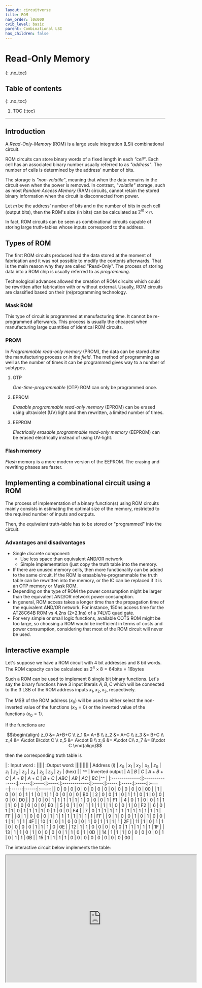 ```yaml
---
layout: circuitverse
title: ROM
nav_order: l0s000
cvib_level: basic
parent: Combinational LSI
has_children: false
---
```



# Read-Only Memory
{: .no_toc}


## Table of contents
{: .no_toc}

1. TOC
{:toc}

---


## Introduction

A *Read-Only-Memory* (ROM) is a large scale integration (LSI) combinational circuit.

ROM circuits can store binary words of a fixed length in each *"cell"*. Each cell has an associated binary number usually referred to as *"address"*. The number of cells is determined by the address' number of bits.

The storage is *"non-volatile"*, meaning that when the data remains in the circuit even when the power is removed. In contrast, *"volatile"* storage, such as most *Random Access Memory* (RAM) circuits, cannot retain the stored binary information when the circuit is disconnected from power.

Let $m$ be the address' number of bits and $n$ the number of bits in each cell (output bits), then the ROM's size (in bits) can be calculated as $2^m\times n$.

In fact, ROM circuits can be seen as combinational circuits capable of storing large truth-tables whose inputs correspond to the address.


## Types of ROM

The first ROM circuits produced had the data stored at the moment of fabrication and it was not possible to modify the contents afterwards. That is the main reason why they are called "Read-Only". The process of storing data into a ROM chip is usually referred to as *programming*.

Technological advances allowed the creation of ROM circuits which could be rewritten after fabrication with or without external. Usually, ROM circuits are classified based on their (re)programming technology.


### Mask ROM

This type of circuit is programmed at manufacturing time. It cannot be re-programmed afterwards. This process is usually the cheapest when manufacturing large quantities of identical ROM circuits.


### PROM

In *Programmable read-only memory* (PROM), the data can be stored after the manufacturing process or *in the field*. The method of programming as well as the number of times it can be programmed gives way to a number of subtypes.

1.  OTP

    *One-time-programmable* (OTP) ROM can only be programmed once.

2.  EPROM

    *Erasable programmable read-only memory* (EPROM) can be erased using ultraviolet (UV) light and then rewritten, a limited number of times.

3.  EEPROM

    *Electrically erasable programmable read-only memory* (EEPROM) can be erased electrically instead of using UV-light.


### Flash memory

*Flash* memory is a more modern version of the EEPROM. The erasing and rewriting phases are faster.


## Implementing a combinational circuit using a ROM

The process of implementation of a binary function(s) using ROM circuits mainly consists in estimating the optimal size of the memory, restricted to the required number of inputs and outputs.

Then, the equivalent truth-table has to be stored or "programmed" into the circuit.


### Advantages and disadvantages

-   Single discrete component:
    -   Use less space than equivalent AND/OR network
    -   Simple implementation (just copy the truth table into the memory.
-   If there are unused memory cells, then more functionality can be added to the same circuit. If the ROM is erasable/re-programmable the truth table can be rewritten into the memory, or the IC can be replaced if it is an OTP memory or Mask ROM.
-   Depending on the type of ROM the power consumption might be larger than the equivalent AND/OR network power consumption.
-   In general, ROM access takes a longer time than the propagation time of the equivalent AND/OR network. For instance, 150ns access time for the AT28C64B ROM vs 4.2ns (2×2.1ns) of a 74LVC quad gate.
-   For very simple or small logic functions, available COTS ROM might be too large, so choosing a ROM would be inefficient in terms of costs and power consumption, considering that most of the ROM circuit will never be used.


## Interactive example

Let's suppose we have a ROM circuit with 4 bit addresses and 8 bit words. The ROM capacity can be calculated as $2^4\times 8 = 64 \text{bits} = 16 \text{bytes}$

Such a ROM can be used to implement 8 single bit binary functions. Let's say the binary functions have 3 input literals $A,B,C$ which will be connected to the 3 LSB of the ROM address inputs $x_1,x_2,x_3$, respectively.

The MSB of the ROM address ($x_0$) will be used to either select the non-inverted value of the functions ($x_0=0$) or the inverted value of the functions ($x_0=1$).

If the functions are

$$\begin{align}
z_0 &= A+B+C \\
z_1 &= A+B \\
z_2 &= A+C \\
z_3 &= B+C \\
z_4 &= A\cdot B\cdot C \\
z_5 &= A\cdot B \\
z_6 &= A\cdot C\\
z_7 &= B\cdot C
\end{align}$$

then the corresponding truth table is

| : Input word :                                       ||||| :Output word:                                                         |||||||||
| Address ($i$)  | $x_0$           | $x_1$ | $x_2$ | $x_3$ | $z_0$         | $z_1$ | $z_2$ | $z_3$ | $z_4$ | $z_5$ | $z_6$ | $z_7$ | (hex) |
| ^^             | Inverted output | $A$   | $B$   | $C$   | $A+B+C$       | $A+B$ | $A+C$ | $B+C$ | $ABC$ | $AB$  | $AC$  | $BC$  |^^     |
|:--------------:|:---------------:|:-----:|:-----:|:-----:|:-------------:|:-----:|:-----:|:-----:|:-----:|:-----:|:-----:|:-----:|:-----:|
| 0              | 0               | 0     | 0     | 0     | 0             | 0     | 0     | 0     | 0     | 0     | 0     | 0     | 00    |
| 1              | 0               | 0     | 0     | 1     | 1             | 0     | 1     | 1     | 0     | 0     | 0     | 0     | B0    |
| 2              | 0               | 0     | 1     | 0     | 1             | 1     | 0     | 1     | 0     | 0     | 0     | 0     | D0    |
| 3              | 0               | 0     | 1     | 1     | 1             | 1     | 1     | 1     | 0     | 0     | 0     | 1     | F1    |
| 4              | 0               | 1     | 0     | 0     | 1             | 1     | 1     | 0     | 0     | 0     | 0     | 0     | E0    |
| 5              | 0               | 1     | 0     | 1     | 1             | 1     | 1     | 1     | 0     | 0     | 1     | 0     | F2    |
| 6              | 0               | 1     | 1     | 0     | 1             | 1     | 1     | 1     | 0     | 1     | 0     | 0     | F4    |
| 7              | 0               | 1     | 1     | 1     | 1             | 1     | 1     | 1     | 1     | 1     | 1     | 1     | FF    |
| 8              | 1               | 0     | 0     | 0     | 1             | 1     | 1     | 1     | 1     | 1     | 1     | 1     | FF    |
| 9              | 1               | 0     | 0     | 1     | 0             | 1     | 0     | 0     | 1     | 1     | 1     | 1     | 4F    |
| 10             | 1               | 0     | 1     | 0     | 0             | 0     | 1     | 0     | 1     | 1     | 1     | 1     | 2F    |
| 11             | 1               | 0     | 1     | 1     | 0             | 0     | 0     | 0     | 1     | 1     | 1     | 0     | 0E    |
| 12             | 1               | 1     | 0     | 0     | 0             | 0     | 0     | 1     | 1     | 1     | 1     | 1     | 1F    |
| 13             | 1               | 1     | 0     | 1     | 0             | 0     | 0     | 0     | 1     | 1     | 0     | 1     | 0D    |
| 14             | 1               | 1     | 1     | 0     | 0             | 0     | 0     | 0     | 1     | 0     | 1     | 1     | 0B    |
| 15             | 1               | 1     | 1     | 1     | 0             | 0     | 0     | 0     | 0     | 0     | 0     | 0     | 00    |

The interactive circuit below implements the table:

<iframe width="600px" height="400px"
	src="https://circuitverse.org/simulator/embed/rom_example"
	id="projectPreview" scrolling="no"
	webkitAllowFullScreen mozAllowFullScreen allowFullScreen>
</iframe>

